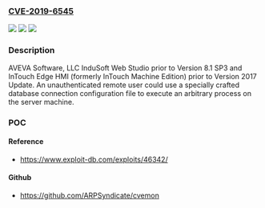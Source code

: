 ### [CVE-2019-6545](https://cve.mitre.org/cgi-bin/cvename.cgi?name=CVE-2019-6545)
![](https://img.shields.io/static/v1?label=Product&message=AVEVA%20Software%2C%20LLC%20InduSoft%20Web%20Studio%20prior%20to%20Version%208.1%20SP3%20and%20InTouch%20Edge%20HMI%20(formerly%20InTouch%20Machine%20Edition)%20prior%20to%20Version%202017%20Update&color=blue)
![](https://img.shields.io/static/v1?label=Version&message=n%2Fa&color=blue)
![](https://img.shields.io/static/v1?label=Vulnerability&message=IMPROPER%20CONTROL%20OF%20RESOURCE%20IDENTIFIERS%20('RESOURCE%20INJECTION')%20CWE-99&color=brighgreen)

### Description

AVEVA Software, LLC InduSoft Web Studio prior to Version 8.1 SP3 and InTouch Edge HMI (formerly InTouch Machine Edition) prior to Version 2017 Update. An unauthenticated remote user could use a specially crafted database connection configuration file to execute an arbitrary process on the server machine.

### POC

#### Reference
- https://www.exploit-db.com/exploits/46342/

#### Github
- https://github.com/ARPSyndicate/cvemon

